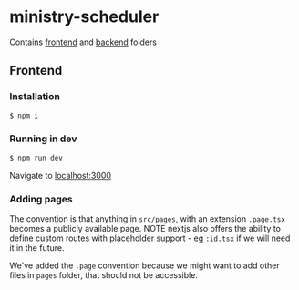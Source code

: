 # ministry-scheduler

Contains [frontend](./frontend) and [backend](./backend) folders

## Frontend

### Installation

```sh
$ npm i
```

### Running in dev

```sh
$ npm run dev
```

Navigate to [localhost:3000](http://localhost:3000)

### Adding pages

The convention is that anything in `src/pages`, with an extension `.page.tsx` becomes a publicly available page. NOTE nextjs also offers the ability to define custom routes with placeholder support - eg `:id.tsx` if we will need it in the future.

We've added the `.page` convention because we might want to add other files in `pages` folder, that should not be accessible.
